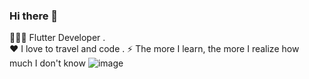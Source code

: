 ### Hi there 👋

👨🏾‍💻 Flutter Developer .            
❤️ I love to travel and code .
⚡ The more I learn, the more I realize how much I don't know
![image](https://github.com/Aruljebaraj/Aruljebaraj/assets/34904782/0d167df9-4e56-403a-8941-89fbebdd1710)

<!--
**Aruljebaraj/Aruljebaraj** is a ✨ _special_ ✨ repository because its `README.md` (this file) appears on your GitHub profile.

Here are some ideas to get you started:




